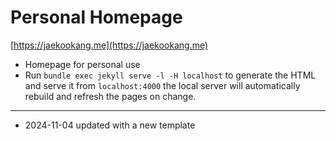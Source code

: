 # Personal Homepage

[https://jaekookang.me](https://jaekookang.me)

- Homepage for personal use
- Run `bundle exec jekyll serve -l -H localhost` to generate the HTML and serve it from `localhost:4000` the local server will automatically rebuild and refresh the pages on change.

---
- 2024-11-04 updated with a new template